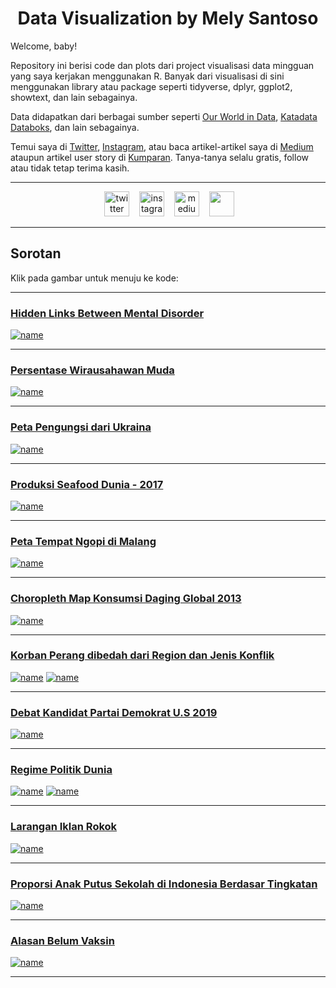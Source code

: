 <h1 style="font-weight: bold;" align = "center">
 &nbsp;Data Visualization by Mely Santoso&nbsp;</h1>

Welcome, baby! 

Repository ini berisi code dan plots dari project visualisasi data mingguan yang saya kerjakan menggunakan R. Banyak dari visualisasi di sini menggunakan library atau package seperti tidyverse, dplyr, ggplot2, showtext, dan lain sebagainya. 

Data didapatkan dari berbagai sumber seperti [Our World in Data](https://ourworldindata.org/), [Katadata Databoks](https://databoks.katadata.co.id/), dan lain sebagainya. 

Temui saya di [Twitter](https://twitter.com/melysantoso_), [Instagram](https://www.instagram.com/melysantoso/), atau baca artikel-artikel saya di [Medium](https://medium.com/@bukakurung) ataupun artikel user story di [Kumparan](https://kumparan.com/melysantoso). Tanya-tanya selalu gratis, follow atau tidak tetap terima kasih. 

***
<div align="center">

&nbsp;&nbsp;&nbsp;
<a href="https://twitter.com/melysantoso_"><img border="0" alt="twitter" src="https://github.com/gauravghongde/social-icons/blob/master/SVG/Black/Twitter_black.svg" width="40" height="40"></a>&nbsp;&nbsp;&nbsp;
<a href="https://instagram.com/melysantoso"><img border="0" alt="instagram" src="https://github.com/gauravghongde/social-icons/blob/master/SVG/Black/Instagram_black.svg" width="40" height="40"></a>&nbsp;&nbsp;&nbsp;
<a href="https://medium.com/@bukakurung"><img border="0" alt="medium" src="https://github.com/gauravghongde/social-icons/blob/master/SVG/Black/Medium_black.svg" width="40" height="40"></a>&nbsp;&nbsp;&nbsp;
<a href="https://www.facebook.com/melysantoso/"><img border="0" src="https://github.com/gauravghongde/social-icons/blob/master/SVG/Black/Facebook_black.svg" width="40" height="40"></a>&nbsp;&nbsp;&nbsp;

</div>

***

## Sorotan 

Klik pada gambar untuk menuju ke kode: <br>

***
### [Hidden Links Between Mental Disorder](https://github.com/melysantoso/datagravis/tree/master/hidden-link-mental-disorder)
[![name](https://github.com/melysantoso/datagravis/blob/master/hidden-link-mental-disorder/hidden-link-mentdis1.png)](https://github.com/melysantoso/datagravis/tree/master/hidden-link-mental-disorder)
***
### [Persentase Wirausahawan Muda](https://github.com/melysantoso/datagravis/tree/master/wirausahawan-muda)
[![name](https://github.com/melysantoso/datagravis/blob/master/wirausahawan-muda/self-employed-young.png)](https://github.com/melysantoso/datagravis/tree/master/wirausahawan-muda)
***
### [Peta Pengungsi dari Ukraina](https://github.com/melysantoso/datagravis/tree/master/pengungsi-ukraina)
[![name](https://github.com/melysantoso/datagravis/blob/master/pengungsi-ukraina/ukrain_refugees_06032022-10-32.png)](https://github.com/melysantoso/datagravis/tree/master/pengungsi-ukraina)
***
### [Produksi Seafood Dunia - 2017](https://github.com/melysantoso/datagravis/tree/master/fish-overfishing)
[![name](https://github.com/melysantoso/datagravis/blob/master/fish-overfishing/bar-chart-10.png)](https://github.com/melysantoso/datagravis/tree/master/fish-overfishing)
***
### [Peta Tempat Ngopi di Malang](https://github.com/melysantoso/datagravis/tree/master/map-ngopi-malang)
[![name](https://github.com/melysantoso/datagravis/blob/master/map-ngopi-malang/malang_map20220127_091115.png)](https://github.com/melysantoso/datagravis/tree/master/map-ngopi-malang)
***
### [Choropleth Map Konsumsi Daging Global 2013](https://github.com/melysantoso/datagravis/tree/master/daging-2013)
[![name](https://github.com/melysantoso/datagravis/blob/master/daging-2013/2013-konsumsi-daging.jpg)](https://github.com/melysantoso/datagravis/tree/master/daging-2013)
***
### [Korban Perang dibedah dari Region dan Jenis Konflik](https://github.com/melysantoso/datagravis/tree/master/perang)
[![name](https://github.com/melysantoso/datagravis/blob/master/perang/perang-alluvium-tinggi.png)](https://github.com/melysantoso/datagravis/tree/master/perang)
[![name](https://github.com/melysantoso/datagravis/blob/master/perang/alluvium-war-type.png)](https://github.com/melysantoso/datagravis/tree/master/perang)
***
### [Debat Kandidat Partai Demokrat U.S 2019](https://github.com/melysantoso/datagravis/tree/master/debat-democrat19) 
[![name](https://github.com/melysantoso/datagravis/blob/master/debat-democrat19/debat-demokrat-2019.png)](https://github.com/melysantoso/datagravis/tree/master/debat-democrat19)
***
### [Regime Politik Dunia](https://github.com/melysantoso/datagravis/tree/master/world-regime)
[![name](https://github.com/melysantoso/datagravis/blob/master/world-regime/percentage-regime-stack.png)](https://github.com/melysantoso/datagravis/tree/master/world-regime)
[![name](https://github.com/melysantoso/datagravis/blob/master/world-regime/area-stack-regime.png)](https://github.com/melysantoso/datagravis/tree/master/world-regime)
***
### [Larangan Iklan Rokok](https://github.com/melysantoso/datagravis/tree/master/mapsmoke)
[![name](https://github.com/melysantoso/datagravis/blob/master/mapsmoke/map-iklan-rokok.png)](https://github.com/melysantoso/datagravis/tree/master/mapsmoke)
***
### [Proporsi Anak Putus Sekolah di Indonesia Berdasar Tingkatan](https://github.com/melysantoso/datagravis/tree/master/putus-sekolah)
[![name](https://github.com/melysantoso/datagravis/blob/master/putus-sekolah/putus-sekolah-id.png)](https://github.com/melysantoso/datagravis/tree/master/putus-sekolah)
***
### [Alasan Belum Vaksin](https://github.com/melysantoso/datagravis/tree/master/belum%20vaksin)
[![name](https://github.com/melysantoso/datagravis/blob/master/belum%20vaksin/alasan-belum-vaksin.png)](https://github.com/melysantoso/datagravis/tree/master/belum%20vaksin) 
***